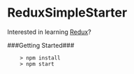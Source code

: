 # ReduxSimpleStarter

Interested in learning [Redux](https://www.udemy.com/react-redux/)?

###Getting Started###

```
	> npm install
	> npm start
```

